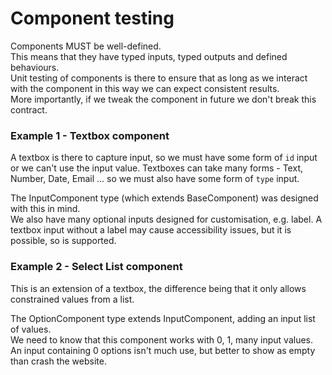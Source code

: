 # Component testing

Components MUST be well-defined.  
This means that they have typed inputs, typed outputs and defined behaviours.  
Unit testing of components is there to ensure that as long as we interact with the component in this way we can expect consistent results.  
More importantly, if we tweak the component in future we don't break this contract.

### Example 1 - Textbox component

A textbox is there to capture input, so we must have some form of `id` input or we can't use the input value.
Textboxes can take many forms - Text, Number, Date, Email ... so we must also have some form of `type` input.

The InputComponent type (which extends BaseComponent) was designed with this in mind.  
We also have many optional inputs designed for customisation, e.g. label.
A textbox input without a label may cause accessibility issues, but it is possible, so is supported.

### Example 2 - Select List component

This is an extension of a textbox, the difference being that it only allows constrained values from a list.

The OptionComponent type extends InputComponent, adding an input list of values.  
We need to know that this component works with 0, 1, many input values.  
An input containing 0 options isn't much use, but better to show as empty than crash the website.
